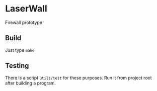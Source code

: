 # LaserWall

Firewall prototype

## Build
Just type `make`
## Testing
There is a script `utils/test` for these purposes.
Run it from project root after building a program.
